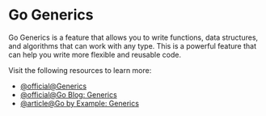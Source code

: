 # Go Generics

Go Generics is a feature that allows you to write functions, data structures, and algorithms that can work with any type. This is a powerful feature that can help you write more flexible and reusable code.

Visit the following resources to learn more:

- [@official@Generics](https://go.dev/doc/tutorial/generics)
- [@official@Go Blog: Generics](https://go.dev/blog/intro-generics)
- [@article@Go by Example: Generics](https://gobyexample.com/generics)
